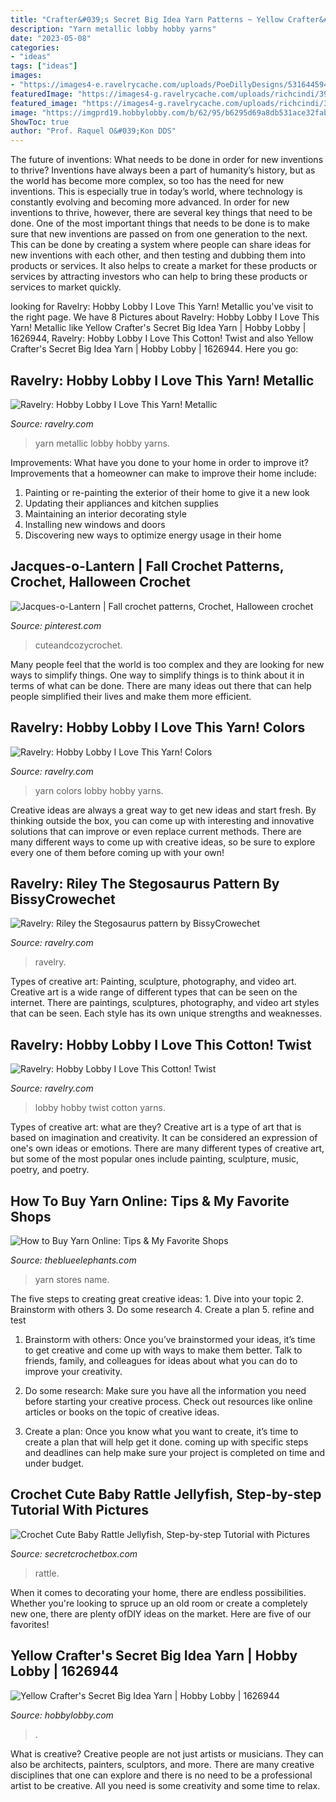 ```yaml
---
title: "Crafter&#039;s Secret Big Idea Yarn Patterns ~ Yellow Crafter&#039;s Secret Big Idea Yarn"
description: "Yarn metallic lobby hobby yarns"
date: "2023-05-08"
categories:
- "ideas"
tags: ["ideas"]
images:
- "https://images4-e.ravelrycache.com/uploads/PoeDillyDesigns/531644594/20180628_130745_small2.jpg"
featuredImage: "https://images4-g.ravelrycache.com/uploads/richcindi/396513227/image_small2.jpeg"
featured_image: "https://images4-g.ravelrycache.com/uploads/richcindi/396513227/image_small2.jpeg"
image: "https://imgprd19.hobbylobby.com/b/62/95/b6295d69a8db531ace32fab1b2370b48ff4b47c5/350Wx350H-1626944-0319.jpg"
ShowToc: true
author: "Prof. Raquel O&#039;Kon DDS"
---
```



The future of inventions: What needs to be done in order for new inventions to thrive?
Inventions have always been a part of humanity’s history, but as the world has become more complex, so too has the need for new inventions. This is especially true in today’s world, where technology is constantly evolving and becoming more advanced. In order for new inventions to thrive, however, there are several key things that need to be done. 
One of the most important things that needs to be done is to make sure that new inventions are passed on from one generation to the next. This can be done by creating a system where people can share ideas for new inventions with each other, and then testing and dubbing them into products or services. It also helps to create a market for these products or services by attracting investors who can help to bring these products or services to market quickly.

	

		
looking for Ravelry: Hobby Lobby I Love This Yarn! Metallic you've visit to the right page. We have 8 Pictures about Ravelry: Hobby Lobby I Love This Yarn! Metallic like Yellow Crafter&#039;s Secret Big Idea Yarn | Hobby Lobby | 1626944, Ravelry: Hobby Lobby I Love This Cotton! Twist and also Yellow Crafter&#039;s Secret Big Idea Yarn | Hobby Lobby | 1626944. Here you go:
		
    
## Ravelry: Hobby Lobby I Love This Yarn! Metallic

<img loading=lazy src="https://images4-e.ravelrycache.com/uploads/LisHigh/420985793/image_small2.jpeg" onerror="this.onerror=null;this.src='https://tse2.mm.bing.net/th?id=OIP.rszdXm_PWd755a3DKufmkgAAAA&amp;pid=15.1';" alt="Ravelry: Hobby Lobby I Love This Yarn! Metallic">

_Source: ravelry.com_

>yarn metallic lobby hobby yarns. 

	

Improvements: What have you done to your home in order to improve it?
Improvements that a homeowner can make to improve their home include: 
1. Painting or re-painting the exterior of their home to give it a new look 
2. Updating their appliances and kitchen supplies 
3. Maintaining an interior decorating style 
4. Installing new windows and doors 
5. Discovering new ways to optimize energy usage in their home 

    
## Jacques-o-Lantern | Fall Crochet Patterns, Crochet, Halloween Crochet

<img loading=lazy src="https://i.pinimg.com/474x/09/b4/1a/09b41a0059f82c86f7160422a17bf054.jpg" onerror="this.onerror=null;this.src='https://tse2.mm.bing.net/th?id=OIP.RaiHr760mvIuFTgnKbvpzgAAAA&amp;pid=15.1';" alt="Jacques-o-Lantern | Fall crochet patterns, Crochet, Halloween crochet">

_Source: pinterest.com_

>cuteandcozycrochet. 

	

Many people feel that the world is too complex and they are looking for new ways to simplify things. One way to simplify things is to think about it in terms of what can be done. There are many ideas out there that can help people simplified their lives and make them more efficient.

    
## Ravelry: Hobby Lobby I Love This Yarn! Colors

<img loading=lazy src="https://images4-e.ravelrycache.com/uploads/PoeDillyDesigns/531644594/20180628_130745_small2.jpg" onerror="this.onerror=null;this.src='https://tse2.mm.bing.net/th?id=OIP.aCUuyIhWydmSybYnmvqVhwAAAA&amp;pid=15.1';" alt="Ravelry: Hobby Lobby I Love This Yarn! Colors">

_Source: ravelry.com_

>yarn colors lobby hobby yarns. 

	

Creative ideas are always a great way to get new ideas and start fresh. By thinking outside the box, you can come up with interesting and innovative solutions that can improve or even replace current methods. There are many different ways to come up with creative ideas, so be sure to explore every one of them before coming up with your own!

    
## Ravelry: Riley The Stegosaurus Pattern By BissyCrowechet

<img loading=lazy src="https://images4-f.ravelrycache.com/uploads/BissyCrowechet/461904448/FB_IMG_1501518419677_medium.jpg" onerror="this.onerror=null;this.src='https://tse1.mm.bing.net/th?id=OIP.nXUvv3g8IemvYuzLOKK8EAHaEK&amp;pid=15.1';" alt="Ravelry: Riley the Stegosaurus pattern by BissyCrowechet">

_Source: ravelry.com_

>ravelry. 

	

Types of creative art: Painting, sculpture, photography, and video art.
Creative art is a wide range of different types that can be seen on the internet. There are paintings, sculptures, photography, and video art styles that can be seen. Each style has its own unique strengths and weaknesses.

    
## Ravelry: Hobby Lobby I Love This Cotton! Twist

<img loading=lazy src="https://images4-g.ravelrycache.com/uploads/richcindi/396513227/image_small2.jpeg" onerror="this.onerror=null;this.src='https://tse4.mm.bing.net/th?id=OIP.fgWwIHdnuBZTWmZwALaadAAAAA&amp;pid=15.1';" alt="Ravelry: Hobby Lobby I Love This Cotton! Twist">

_Source: ravelry.com_

>lobby hobby twist cotton yarns. 

	

Types of creative art: what are they?
Creative art is a type of art that is based on imagination and creativity. It can be considered an expression of one's own ideas or emotions. There are many different types of creative art, but some of the most popular ones include painting, sculpture, music, poetry, and poetry.

    
## How To Buy Yarn Online: Tips &amp; My Favorite Shops

<img loading=lazy src="https://cdn.shortpixel.ai/client/q_glossy,ret_img,w_1024/https://www.theblueelephants.com/wp-content/uploads/2017/05/How-to-Buy-Yarn-Online-12-1024x508.jpg" onerror="this.onerror=null;this.src='https://tse2.mm.bing.net/th?id=OIP.B1PDvJjpqfMwpQ4R3xMqUwHaDr&amp;pid=15.1';" alt="How to Buy Yarn Online: Tips &amp; My Favorite Shops">

_Source: theblueelephants.com_

>yarn stores name. 

	

The five steps to creating great creative ideas: 1. Dive into your topic 2. Brainstorm with others 3. Do some research 4. Create a plan 5. refine and test
1. Brainstorm with others: Once you’ve brainstormed your ideas, it’s time to get creative and come up with ways to make them better. Talk to friends, family, and colleagues for ideas about what you can do to improve your creativity.
2. Do some research: Make sure you have all the information you need before starting your creative process. Check out resources like online articles or books on the topic of creative ideas.

3. Create a plan: Once you know what you want to create, it’s time to create a plan that will help get it done. coming up with specific steps and deadlines can help make sure your project is completed on time and under budget.


    
## Crochet Cute Baby Rattle Jellyfish, Step-by-step Tutorial With Pictures

<img loading=lazy src="https://nicecrocheting.files.wordpress.com/2017/12/214.jpg?w=768&amp;h=272&amp;crop=1" onerror="this.onerror=null;this.src='https://tse3.mm.bing.net/th?id=OIP.6jnv3Ecw6UdpUJbECMhajQHaCn&amp;pid=15.1';" alt="Crochet Cute Baby Rattle Jellyfish, Step-by-step Tutorial with Pictures">

_Source: secretcrochetbox.com_

>rattle. 

	

When it comes to decorating your home, there are endless possibilities. Whether you're looking to spruce up an old room or create a completely new one, there are plenty ofDIY ideas on the market. Here are five of our favorites!

    
## Yellow Crafter&#039;s Secret Big Idea Yarn | Hobby Lobby | 1626944

<img loading=lazy src="https://imgprd19.hobbylobby.com/b/62/95/b6295d69a8db531ace32fab1b2370b48ff4b47c5/350Wx350H-1626944-0319.jpg" onerror="this.onerror=null;this.src='https://tse1.mm.bing.net/th?id=OIP.UdU55baexYfBxoYLvSsJIgAAAA&amp;pid=15.1';" alt="Yellow Crafter&#039;s Secret Big Idea Yarn | Hobby Lobby | 1626944">

_Source: hobbylobby.com_

>. 

	

What is creative?
Creative people are not just artists or musicians. They can also be architects, painters, sculptors, and more. There are many creative disciplines that one can explore and there is no need to be a professional artist to be creative. All you need is some creativity and some time to relax.

